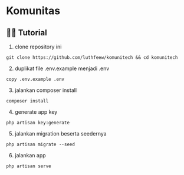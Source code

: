 # Komunitas

## 💁‍♀️ Tutorial

1. clone repository ini
```
git clone https://github.com/luthfeew/komunitech && cd komunitech
```
2. duplikat file .env.example menjadi .env
```
copy .env.example .env
```
3. jalankan composer install
```
composer install
```
4. generate app key
```
php artisan key:generate
```
5. jalankan migration beserta seedernya
```
php artisan migrate --seed
```
6. jalankan app
```
php artisan serve
```
